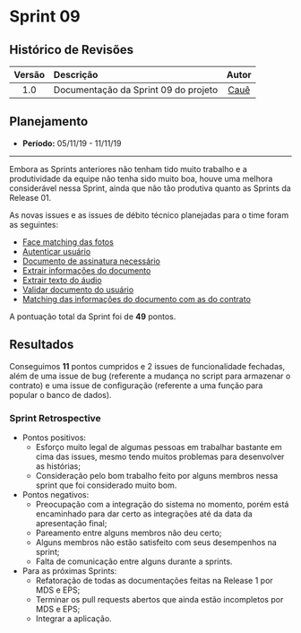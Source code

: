 # Sprint 09

## Histórico de Revisões

| Versão | Descrição | Autor |
| :----: | :-------- | :---: |
| 1.0 | Documentação da Sprint 09 do projeto | [Cauê](https://github.com/caue96) |

## Planejamento
* **Período:** 05/11/19 - 11/11/19

***

Embora as Sprints anteriores não tenham tido muito trabalho e a produtividade da equipe não tenha sido muito boa, houve uma melhora considerável nessa Sprint, ainda que não tão produtiva quanto as Sprints da Release 01.

As novas issues e as issues de débito técnico planejadas para o time foram as seguintes:

* [Face matching das fotos](https://github.com/fga-eps-mds/2019.2-Vsign/pull/148)
* [Autenticar usuário](https://github.com/fga-eps-mds/2019.2-Vsign/pull/161)
* [Documento de assinatura necessário](https://github.com/fga-eps-mds/2019.2-Vsign/pull/164)
* [Extrair informações do documento](https://github.com/fga-eps-mds/2019.2-Vsign/pull/137)
* [Extrair texto do áudio](https://github.com/fga-eps-mds/2019.2-Vsign/pull/147)
* [Validar documento do usuário](https://github.com/fga-eps-mds/2019.2-Vsign/pull/162)
* [Matching das informações do documento com as do contrato](https://github.com/fga-eps-mds/2019.2-Vsign/pull/165)

A pontuação total da Sprint foi de **49** pontos.

## Resultados

Conseguimos **11** pontos cumpridos e 2 issues de funcionalidade fechadas, além de uma issue de bug (referente a mudança no script para armazenar o contrato) e uma issue de configuração (referente a uma função para popular o banco de dados).

### Sprint Retrospective

* Pontos positivos:
    - Esforço muito legal de algumas pessoas em trabalhar bastante em cima das issues, mesmo tendo muitos problemas para desenvolver as histórias;
    - Consideração pelo bom trabalho feito por alguns membros nessa sprint que foi considerado muito bom.
* Pontos negativos:
    - Preocupação com a integração do sistema no momento, porém está encaminhado para dar certo as integrações até da data da apresentação final;
    - Pareamento entre alguns membros não deu certo;
    - Alguns membros não estão satisfeito com seus desempenhos na sprint;
    - Falta de comunicação entre alguns durante a sprints.
* Para as próximas Sprints:
    - Refatoração de todas as documentações feitas na Release 1 por MDS e EPS;
    - Terminar os pull requests abertos que ainda estão incompletos por MDS e EPS;
    - Integrar a aplicação.
